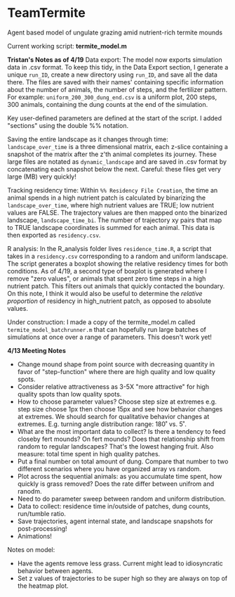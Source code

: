 # TeamTermite
Agent based model of ungulate grazing amid nutrient-rich termite mounds

Current working script: **termite_model.m**

**Tristan's Notes as of 4/19**
Data export: The model now exports simulation data in .csv format. To keep this tidy, in the Data Export section, I generate a unique `run_ID`, create a new directory using `run_ID`, and save all the data there. The files are saved with their names' containing specific information about the number of animals, the number of steps, and the fertilizer pattern. For example:
`uniform_200_300_dung_end.csv` is a uniform plot, 200 steps, 300 animals, containing the dung counts at the end of the simulation.

Key user-defined parameters are defined at the start of the script. I added "sections" using the double %% notation.

Saving the entire landscape as it changes through time: `landscape_over_time` is a three dimensional matrix, each z-slice containing a snapshot of the matrix after the z'th animal completes its journey. These large files are notated as `dynamic_landscape` and are saved in .csv format by concatenating each snapshot below the next. Careful: these files get very large (MB) very quickly!

Tracking residency time: Within `%% Residency File Creation`, the time an animal spends in a high nutrient patch is calculated by binarizing the `landscape_over_time`, where high nutrient values are TRUE; low nutrient values are FALSE. The trajectory values are then mapped onto the binarized landscape, `landscape_time_bi`. The number of trajectory xy pairs that map to TRUE landscape coordinates is summed for each animal. This data is then exported as `residency.csv`.

R analysis: In the R_analysis folder lives `residence_time.R`, a script that takes in a `residency.csv` corresponding to a random and uniform landscape. The script generates a boxplot showing the relative residency times for both conditions. As of 4/19, a second type of boxplot is generated where I remove "zero values", or animals that spent zero time steps in a high nutrient patch. This filters out animals that quickly contacted the boundary. On this note, I think it would also be useful to determine the *relative proportion* of residency in high_nutrient patch, as opposed to absolute values.

Under construction: I made a copy of the termite_model.m called `termite_model_batchrunner.m` that can hopefully run large batches of simulations at once over a range of parameters. This doesn't work yet!

**4/13 Meeting Notes**
- Change mound shape from point source with decreasing quantity in favor of "step-function" where there are high quality and low quality spots.
- Consider relative attractiveness as 3-5X "more attractive" for high quality spots than low quality spots.
- How to choose parameter values? Choose step size at extremes e.g. step size choose 1px then choose 15px and see how behavior changes at extremes. We should search for qualitative behavior changes at extremes. E.g. turning angle distribution range: 180˚ vs. 5˚.
- What are the most important data to collect? Is there a tendency to feed closeby fert mounds? On fert mounds? Does that relationship shift from random to regular landscapes? That's the lowest hanging fruit. Also measure: total time spent in high quality patches.
- Put a final number on total amount of dung. Compare that number to two different scenarios where you have organized array vs random.
- Plot across the sequential animals: as you accumulate time spent, how quickly is grass removed? Does the rate differ between unifrom and ranodm.
- Need to do parameter sweep between random and uniform distribution.
- Data to collect: residence time in/outside of patches, dung counts, run/tumble ratio.
- Save trajectories, agent internal state, and landscape snapshots for post-processing!
- Animations!

Notes on model:
- Have the agents remove less grass. Current might lead to idiosyncratic behavior between agents.
- Set z values of trajectories to be super high so they are always on top of the heatmap plot.
